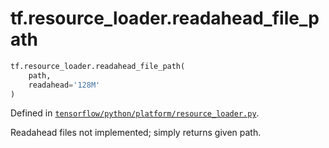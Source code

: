 <div itemscope itemtype="http://developers.google.com/ReferenceObject">
<meta itemprop="name" content="tf.resource_loader.readahead_file_path" />
<meta itemprop="path" content="Stable" />
</div>

# tf.resource_loader.readahead_file_path

``` python
tf.resource_loader.readahead_file_path(
    path,
    readahead='128M'
)
```



Defined in [`tensorflow/python/platform/resource_loader.py`](/code/stable/tensorflow/python/platform/resource_loader.py).

Readahead files not implemented; simply returns given path.